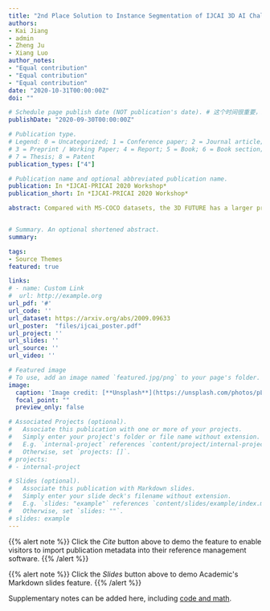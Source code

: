 ```yaml
---
title: "2nd Place Solution to Instance Segmentation of IJCAI 3D AI Challenge 2020"
authors:
- Kai Jiang
- admin
- Zheng Ju
- Xiang Luo
author_notes:
- "Equal contribution"
- "Equal contribution"
- "Equal contribution"
date: "2020-10-31T00:00:00Z"
doi: ""

# Schedule page publish date (NOT publication's date). # 这个时间很重要，必须要写，且不可以迟于上面的时间
publishDate: "2020-09-30T00:00:00Z"

# Publication type.
# Legend: 0 = Uncategorized; 1 = Conference paper; 2 = Journal article;
# 3 = Preprint / Working Paper; 4 = Report; 5 = Book; 6 = Book section;
# 7 = Thesis; 8 = Patent
publication_types: ["4"]

# Publication name and optional abbreviated publication name.
publication: In *IJCAI-PRICAI 2020 Workshop*
publication_short: In *IJCAI-PRICAI 2020 Workshop*

abstract: Compared with MS-COCO datasets, the 3D FUTURE has a larger proportion of large objects which area is greater than 96×96 pixels. As getting fine boundaries is vitally important for large object segmentation, Mask R-CNN with PointRend is selected as the base segmentation framework to output high-quality object boundaries. Besides, a better engine that integrates ResNeSt, FPN and DCNv2 and a range of effective tricks that including multi-scale training and test time augmentation are applied to improve segmentation performance. Our best performance is an ensemble of four models(three PointRend-based models and SOLOv2), which won the 2nd place in IJCAI-PRICAI 3D AI Challenge 2020 Instance Segmentation.


# Summary. An optional shortened abstract.
summary: 

tags:
- Source Themes
featured: true

links:
# - name: Custom Link
#  url: http://example.org
url_pdf: '#'
url_code: ''
url_dataset: https://arxiv.org/abs/2009.09633
url_poster:  "files/ijcai_poster.pdf"
url_project: ''
url_slides: ''
url_source: ''
url_video: ''

# Featured image
# To use, add an image named `featured.jpg/png` to your page's folder. 
image:
  caption: 'Image credit: [**Unsplash**](https://unsplash.com/photos/pLCdAaMFLTE)'
  focal_point: ""
  preview_only: false

# Associated Projects (optional).
#   Associate this publication with one or more of your projects.
#   Simply enter your project's folder or file name without extension.
#   E.g. `internal-project` references `content/project/internal-project/index.md`.
#   Otherwise, set `projects: []`.
# projects:
# - internal-project

# Slides (optional).
#   Associate this publication with Markdown slides.
#   Simply enter your slide deck's filename without extension.
#   E.g. `slides: "example"` references `content/slides/example/index.md`.
#   Otherwise, set `slides: ""`.
# slides: example
---
```


{{% alert note %}}
Click the *Cite* button above to demo the feature to enable visitors to import publication metadata into their reference management software.
{{% /alert %}}

{{% alert note %}}
Click the *Slides* button above to demo Academic's Markdown slides feature.
{{% /alert %}}

Supplementary notes can be added here, including [code and math](https://sourcethemes.com/academic/docs/writing-markdown-latex/).

